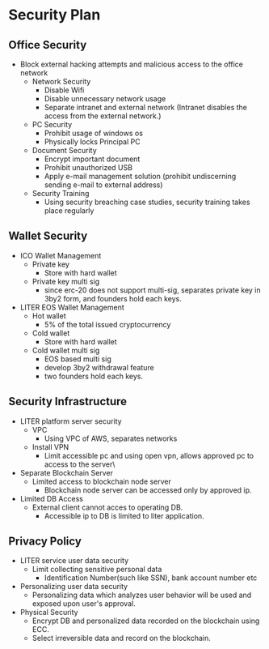 # Security Plan

## Office Security	
  - Block external hacking attempts and malicious access to the office network
    - Network Security	
      - Disable Wifi
	  - Disable unnecessary network usage
	  - Separate intranet and external network (Intranet disables the access from the external network.)
  	- PC Security	 
  	  - Prohibit usage of windows os
	  - Physically locks Principal PC
	- Document Security	
	  - Encrypt important document
	  - Prohibit unauthorized USB
	  - Apply e-mail management solution (prohibit undiscerning sending e-mail to external address)
	- Security Training	
	  - Using security breaching case studies, security training takes place regularly

## Wallet Security	
  - ICO Wallet Management	
    - Private key
      - Store with hard wallet
	- Private key multi sig	
	  - since erc-20 does not support multi-sig, separates private key in 3by2 form, and founders hold each keys.
  - LITER EOS Wallet Management	
    - Hot wallet	
      - 5% of the total issued cryptocurrency 
	- Cold wallet	
	  - Store with hard wallet
	- Cold wallet multi sig	
	  - EOS based multi sig 
	  - develop 3by2 withdrawal feature
	  - two founders hold each keys.

## Security Infrastructure
  - LITER platform server security	
    - VPC	
      - Using VPC of AWS, separates networks
	- Install VPN
	  - Limit accessible pc and using open vpn, allows approved pc to access to the server\
  - Separate Blockchain Server	
    - Limited access to blockchain node server	
      - Blockchain node server can be accessed only by approved ip.
  - Limited DB Access	
    - External client cannot acces to operating DB.	
      - Accessible ip to DB is limited to liter application.

## Privacy Policy	
  - LITER service user data security	
    - Limit collecting sensitive personal data	
      - Identification Number(such like SSN), bank account number etc
  - Personalizing user data security	
    - Personalizing data which analyzes user behavior will be used and exposed upon user's approval. 
  - Physical Security	
    - Encrypt DB and personalized data recorded on the blockchain using ECC.
    - Select irreversible data and record on the blockchain.

